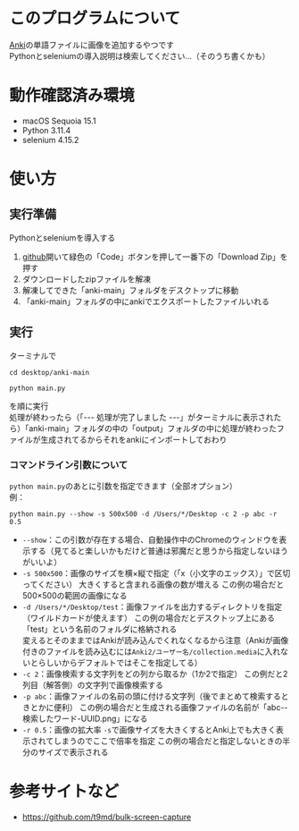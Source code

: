 # このプログラムについて
[Anki](https://apps.ankiweb.net)の単語ファイルに画像を追加するやつです<br>
Pythonとseleniumの導入説明は検索してください...（そのうち書くかも）

# 動作確認済み環境
- macOS Sequoia 15.1
- Python 3.11.4
- selenium 4.15.2

# 使い方
<!--
## 1. Python導入
ターミナルで
```
python -V
```
を実行して
が表示されなかったら飛ばしてください

## 2. selenium導入
飛ばしてください
-->

## 実行準備
Pythonとseleniumを導入する
1. [github](https://github.com/udonhazinsei/anki)開いて緑色の「Code」ボタンを押して一番下の「Download Zip」を押す
1. ダウンロードしたzipファイルを解凍
1. 解凍してできた「anki-main」フォルダをデスクトップに移動
1. 「anki-main」フォルダの中にankiでエクスポートしたファイルいれる

## 実行
ターミナルで
```
cd desktop/anki-main
```
```
python main.py
```
を順に実行<br>
処理が終わったら（「--- 処理が完了しました ---」がターミナルに表示されたら）「anki-main」フォルダの中の「output」フォルダの中に処理が終わったファイルが生成されてるからそれをankiにインポートしておわり

### コマンドライン引数について
```python main.py```のあとに引数を指定できます（全部オプション）<br>
例：
```
python main.py --show -s 500x500 -d /Users/*/Desktop -c 2 -p abc -r 0.5
```
- ```--show```：この引数が存在する場合、自動操作中のChromeのウィンドウを表示する（見てると楽しいかもだけど普通は邪魔だと思うから指定しないほうがいいよ）
- ```-s 500x500```：画像のサイズを横×縦で指定（「x（小文字のエックス）」で区切ってください） 大きくすると含まれる画像の数が増える この例の場合だと500×500の範囲の画像になる
- ```-d /Users/*/Desktop/test```：画像ファイルを出力するディレクトリを指定（ワイルドカードが使えます） この例の場合だとデスクトップ上にある「test」という名前のフォルダに格納される<br>
変えるとそのままではAnkiが読み込んでくれなくなるから注意（Ankiが画像付きのファイルを読み込むには```Anki2/ユーザー名/collection.media```に入れないとらしいからデフォルトではそこを指定してる）
- ```-c 2```：画像検索する文字列をどの列から取るか（1か2で指定） この例だと2列目（解答側）の文字列で画像検索する
- ```-p abc```：画像ファイルの名前の頭に付ける文字列（後でまとめて検索するときとかに便利） この例の場合だと生成される画像ファイルの名前が「abc--検索したワード-UUID.png」になる
- ```-r 0.5```：画像の拡大率 ```-s```で画像サイズを大きくするとAnki上でも大きく表示されてしまうのでここで倍率を指定 この例の場合だと指定しないときの半分のサイズで表示される

# 参考サイトなど
- https://github.com/t9md/bulk-screen-capture

<!-- 10:05 11:50？ 1時間45分 -->
<!-- 00:50 02:21 1時間31分 -->
